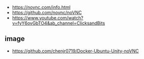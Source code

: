 - https://novnc.com/info.html
- https://github.com/novnc/noVNC
- https://www.youtube.com/watch?v=fyY6ovGbTO4&ab_channel=ClicksandBits

## image

- https://github.com/chenjr0719/Docker-Ubuntu-Unity-noVNC